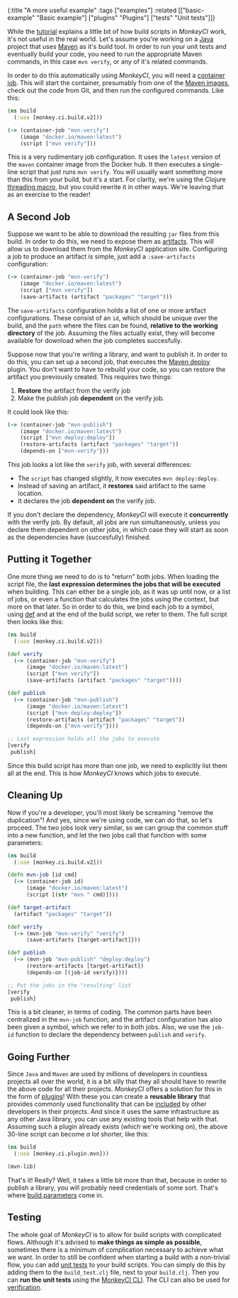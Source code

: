 {:title "A more useful example"
 :tags ["examples"]
 :related [["basic-example" "Basic example"]
           ["plugins" "Plugins"]
	   ["tests" "Unit tests"]]}

While the [tutorial](/) explains a little bit of how build scripts in *MonkeyCI* work,
it's not useful in the real world.  Let's assume you're working on a
[Java](https://en.wikipedia.org/wiki/Java_(programming_language)) project that uses
[Maven](https://en.wikipedia.org/wiki/Apache_Maven) as it's build tool.  In order
to run your unit tests and eventually build your code, you need to run the appropriate
Maven commands, in this case `mvn verify`, or any of it's related commands.

In order to do this automatically using *MonkeyCI*, you will need a [container job](/page/container-jobs).
This will start the container, presumably from one of the [Maven images](https://hub.docker.com/_/maven),
check out the code from Git, and then run the configured commands.  Like this:

```clojure
(ns build
  (:use [monkey.ci.build.v2]))

(-> (container-job "mvn-verify")
    (image "docker.io/maven:latest")
    (script ["mvn verify"]))
```
This is a very rudimentary job configuration.  It uses the `latest` version of the `maven`
container image from the Docker hub.  It then executes a single-line script that just runs
`mvn verify`.  You will usually want something more than this from your build, but it's a start.
For clarity, we're using the Clojure [threading macro](https://clojuredocs.org/clojure_core/clojure.core/-%3E),
but you could rewrite it in other ways.  We're leaving that as an exercise to the reader!

## A Second Job

Suppose we want to be able to download the resulting `jar` files from this build.  In order to
do this, we need to expose them as [artifacts](artifacts/).  This will allow us to download
them from the *MonkeyCI* application site.  Configuring a job to produce an artifact is simple,
just add a `:save-artifacts` configuration:

```clojure
(-> (container-job "mvn-verify")
    (image "docker.io/maven:latest")
    (script ["mvn verify"])
    (save-artifacts (artifact "packages" "target")))
```
The `save-artifacts` configuration holds a list of one or more artifact configurations.
These consist of an `id`, which should be unique over the build, and the `path` where the
files can be found, **relative to the working directory** of the job.  Assuming the files
actually exist, they will become available for download when the job completes succesfully.

Suppose now that you're writing a library, and want to publish it.  In order to do this, you
can set up a second job, that executes the [Maven
deploy](https://maven.apache.org/plugins/maven-deploy-plugin/index.html) plugin.  You don't
want to have to rebuild your code, so you can restore the artifact you previously created.
This requires two things:

 1. **Restore** the artifact from the verify job
 2. Make the publish job **dependent** on the verify job.

It could look like this:

```clojure
(-> (container-job "mvn-publish")
    (image "docker.io/maven:latest")
    (script ["mvn deploy:deploy"])
    (restore-artifacts (artifact "packages" "target"))
    (depends-on ["mvn-verify"}))
```

This job looks a lot like the `verify` job, with several differences:

 - The `script` has changed slightly, it now executes `mvn deploy:deploy`.
 - Instead of saving an artifact, it **restores** said artifact to the same location.
 - It declares the job **dependent on** the verify job.

If you don't declare the dependency, *MonkeyCI* will execute it **concurrently** with the
verify job.  By default, all jobs are run simultaneously, unless you declare them dependent
on other jobs, in which case they will start as soon as the dependencies have (succesfully)
finished.

## Putting it Together

One more thing we need to do is to "return" both jobs.  When loading the script file,
the **last expression determines the jobs that will be executed** when building.  This can
either be a single job, as it was up until now, or a list of jobs, or even a function
that calculates the jobs using the context, but more on that later.  So in order to do
this, we bind each job to a symbol, using [def](https://clojuredocs.org/clojure_core/clojure.core/def)
and at the end of the build script, we refer to them.  The full script then looks like this:

```clojure
(ns build
  (:use [monkey.ci.build.v2]))

(def verify
  (-> (container-job "mvn-verify")
      (image "docker.io/maven:latest")
      (script ["mvn verify"])
      (save-artifacts (artifact "packages" "target"))))

(def publish
  (-> (container-job "mvn-publish")
      (image "docker.io/maven:latest")
      (script ["mvn deploy:deploy"])
      (restore-artifacts (artifact "packages" "target"))
      (depends-on ["mvn-verify"})))

;; Last expression holds all the jobs to execute
[verify
 publish]
```

Since this build script has more than one job, we need to explicitly list them all at the
end.  This is how *MonkeyCI* knows which jobs to execute.

## Cleaning Up

Now if you're a developer, you'll most likely be screaming "remove the duplication"!
And yes, since we're using code, we can do that, so let's proceed.  The two jobs look
very similar, so we can group the common stuff into a new function, and let the two
jobs call that function with some parameters:

```clojure
(ns build
  (:use [monkey.ci.build.v2]))

(defn mvn-job [id cmd]
  (-> (container-job id)
      (image "docker.io/maven:latest")
      (script [(str "mvn " cmd)])))

(def target-artifact
  (artifact "packages" "target"))

(def verify
  (-> (mvn-job "mvn-verify" "verify")
      (save-artifacts [target-artifact]}))

(def publish
  (-> (mvn-job "mvn-publish" "deploy:deploy")
      (restore-artifacts [target-artifact])
      (depends-on [(job-id verify)})))

;; Put the jobs in the "resulting" list
[verify
 publish]
```

This is a bit cleaner, in terms of coding.  The common parts have been centralized in
the `mvn-job` function, and the artifact configuration has also been given a symbol,
which we refer to in both jobs.  Also, we use the `job-id` function to declare the
dependency between `publish` and `verify`.

## Going Further

Since `Java` and `Maven` are used by millions of developers in countless projects all
over the world, it is a bit silly that they all should have to rewrite the above code
for all their projects.  *MonkeyCI* offers a solution for this in the form of
[plugins](plugins/)!  With these you can create a **reusable library** that
provides commonly used functionality that can be [included](deps/) by other
developers in their projects.  And since it uses the same infrastructure as any other
Java library, you can use any existing tools that help with that.  Assuming such a
plugin already exists (which we're working on), the above 30-line script can become
*a lot* shorter, like this:

```clojure
(ns build
  (:use [monkey.ci.plugin.mvn]))

(mvn-lib)
```

That's it!  Really?  Well, it takes a little bit more than that, because in order to
publish a library, you will probably need credentials of some sort.  That's where
[build parameters](params/) come in.

## Testing

The whole goal of *MonkeyCI* is to allow for build scripts with complicated flows.
Although it's advised to **make things as simple as possible**, sometimes there is a
minimum of complication necessary to achieve what we want.  In order to still be
confident when starting a build with a non-trivial flow, you can add [unit tests](tests/)
to your build scripts.  You can simply do this by adding them to the `build_test.clj`
file, next to your `build.clj`.  Then you can **run the unit tests** using the [MonkeyCI
CLI](cli/).  The CLI can also be used for [verification](verification/).